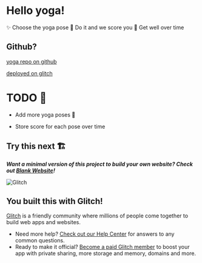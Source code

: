# Hello yoga!

✨ Choose the yoga pose
🦄 Do it and we score you
💃 Get well over time

## Github?

[yoga repo on github](https://github.com/ayaderaghul/yoga)

[deployed on glitch](https://foremost-abalone-linen.glitch.me/)

# TODO 🚧

- Add more yoga poses 🚀 

- Store score for each pose over time

## Try this next 🏗️


___Want a minimal version of this project to build your own website? Check out [Blank Website](https://glitch.com/edit/#!/remix/glitch-blank-website)!___

![Glitch](https://cdn.glitch.com/a9975ea6-8949-4bab-addb-8a95021dc2da%2FLogo_Color.svg?v=1602781328576)

## You built this with Glitch!

[Glitch](https://glitch.com) is a friendly community where millions of people come together to build web apps and websites.

- Need more help? [Check out our Help Center](https://help.glitch.com/) for answers to any common questions.
- Ready to make it official? [Become a paid Glitch member](https://glitch.com/pricing) to boost your app with private sharing, more storage and memory, domains and more.

